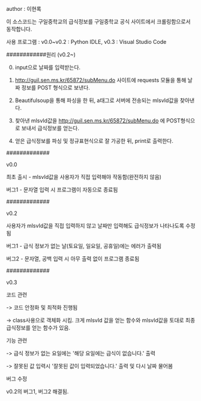 author : 이현록

이 소스코드는 구일중학교의 급식정보를 구일중학교 공식 사이트에서 크롤링함으로서 동작합니다.

사용 프로그램 : v0.0~v0.2 : Python IDLE, v0.3 : Visual Studio Code

############원리 (v0.2~)

0. input으로 날짜를 입력받는다.

1. http://guil.sen.ms.kr/65872/subMenu.do 사이트에 requests 모듈을 통해 날짜 정보를 POST 형식으로 보낸다.

2. Beautifulsoup을 통해 파싱을 한 뒤, a태그로 서버에 전송되는 mlsvId값을 찾아낸다.

3. 찾아낸 mlsvId값을 http://guil.sen.ms.kr/65872/subMenu.do 에 POST형식으로 보내서 급식정보를 얻는다.

4. 얻은 급식정보를 파싱 및 정규표현식으로 잘 가공한 뒤, print로 출력한다.

#############

v0.0

최초 출시 - mlsvId값을 사용자가 직접 입력해야 작동함(완전하지 않음)

버그1 - 문자열 입력 시 프로그램이 자동으로 종료됨

#############

v0.2

사용자가 mlsvId값을 직접 입력하지 않고 날짜만 입력해도 급식정보가 나타나도록 수정됨

버그1 - 급식 정보가 없는 날(토요일, 일요일, 공휴일)에는 에러가 출력됨

버그2 - 문자열, 공백 입력 시 아무 출력 없이 프로그램 종료됨

#############

v0.3

코드 관련

 -> 코드 안정화 및 최적화 진행됨

 -> class사용으로 객체화 시킴. 크게 mlsvId 값을 얻는 함수와 mlsvId값을 토대로 최종 급식정보를 얻는 함수가 있음.

기능 관련

 -> 급식 정보가 없는 요일에는 '해당 요일에는 급식이 없습니다.' 출력

 -> 잘못된 값 입력시 '잘못된 값이 입력되었습니다.' 출력 및 다시 날짜 물어봄

버그 수정

v0.2의 버그1, 버그2 해결됨.
